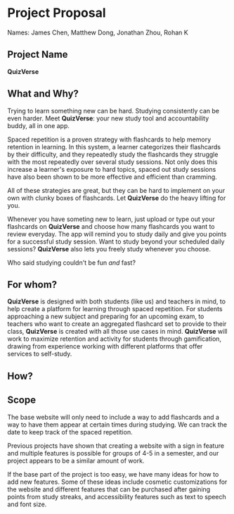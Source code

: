 # Project Proposal

Names: James Chen, Matthew Dong, Jonathan Zhou, Rohan K

## Project Name

**QuizVerse**

## What and Why?

Trying to learn something new can be hard. Studying consistently can be even harder. Meet **QuizVerse**: your new study tool and accountability buddy, all in one app.

Spaced repetition is a proven strategy with flashcards to help memory retention in learning. In this system, a learner categorizes their flashcards by their difficulty, and they repeatedly study the flashcards they struggle with the most repeatedly over several study sessions. Not only does this increase a learner's exposure to hard topics, spaced out study sessions have also been shown to be more effective and efficient than cramming.

All of these strategies are great, but they can be hard to implement on your own with clunky boxes of flashcards. Let **QuizVerse** do the heavy lifting for you.

Whenever you have someting new to learn, just upload or type out your flashcards on **QuizVerse** and choose how many flashcards you want to review everyday. The app will remind you to study daily and give you points for a successful study session. Want to study beyond your scheduled daily sessions? **QuizVerse** also lets you freely study whenever you choose.

Who said studying couldn't be fun *and* fast?

## For whom?

**QuizVerse** is designed with both students (like us) and teachers in mind, to help create a platform for learning through spaced repetition. For students approaching a new subject and preparing for an upcoming exam, to teachers who want to create an aggregated flashcard set to provide to their class, **QuizVerse** is created with all those use cases in mind. **QuizVerse** will work to maximize retention and activity for students through gamification, drawing from experience working with different platforms that offer services to self-study.

## How?

## Scope

The base website will only need to include a way to add flashcards and a way to have them appear at certain times during studying. We can track the date to keep track of the spaced repetition.

Previous projects have shown that creating a website with a sign in feature and multiple features is possible for groups of 4-5 in a semester, and our project appears to be a similar amount of work.

If the base part of the project is too easy, we have many ideas for how to add new features. Some of these ideas include cosmetic customizations for the website and different features that can be purchased after gaining points from study streaks, and accessibility features such as text to speech and font size. 
